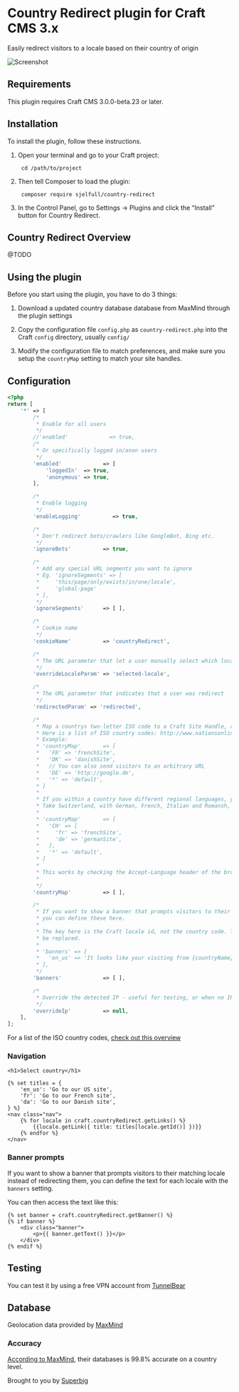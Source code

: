 # Country Redirect plugin for Craft CMS 3.x

Easily redirect visitors to a locale based on their country of origin

![Screenshot](resources/icon.png)

## Requirements

This plugin requires Craft CMS 3.0.0-beta.23 or later.

## Installation

To install the plugin, follow these instructions.

1. Open your terminal and go to your Craft project:

        cd /path/to/project

2. Then tell Composer to load the plugin:

        composer require sjelfull/country-redirect

3. In the Control Panel, go to Settings → Plugins and click the “Install” button for Country Redirect.

## Country Redirect Overview

@TODO

## Using the plugin

Before you start using the plugin, you have to do 3 things:

1. Download a updated country database database from MaxMind through the plugin settings

2. Copy the configuration file `config.php` as `country-redirect.php` into the Craft `config` directory, usually `config/`

3. Modify the configuration file to match preferences, and make sure you setup the `countryMap` setting to match your site handles.

## Configuration

```php
<?php
return [
    '*' => [
        /*
         * Enable for all users
         */
        //'enabled'             => true,
        /*
         * Or specifically logged in/anon users
         */
        'enabled'             => [
            'loggedIn'  => true,
            'anonymous' => true,
        ],

        /*
         * Enable logging
         */
        'enableLogging'          => true,

        /*
         * Don't redirect bots/crawlers like GoogleBot, Bing etc.
         */
        'ignoreBots'          => true,

        /*
         * Add any special URL segments you want to ignore
         * Eg. 'ignoreSegments' => [
         *     'this/page/only/exists/in/one/locale',
         *     'global-page'
         * ],
         */
        'ignoreSegments'      => [ ],

        /*
         * Cookie name
         */
        'cookieName'          => 'countryRedirect',

        /*
         * The URL parameter that let a user manually select which locale they want to see
         */
        'overrideLocaleParam' => 'selected-locale',

        /*
         * The URL parameter that indicates that a user was redirect
         */
        'redirectedParam' => 'redirected',

        /*
         * Map a countrys two-letter ISO code to a Craft Site Handle, and/or define a catch-all with a * asterix
         * Here is a list of ISO country codes: http://www.nationsonline.org/oneworld/country_code_list.htm
         * Example:
         * 'countryMap'       => [
         *   'FR' => 'frenchSite',
         *   'DK' => 'danishSite',
         *   // You can also send visitors to an arbitrary URL
         *   'DE' => 'http://google.de',
         *   '*' => 'default',
         * ]
         *
         * If you within a country have different regional languages, you can map the different languages to locales.
         * Take Switzerland, with German, French, Italian and Romansh, as an example:
         *
         * 'countryMap'       => [
         *   'CH' => [
         *     'fr' => 'frenchSite',
         *     'de' => 'germanSite',
         *   ],
         *   '*' => 'default',
         * ]
         *
         * This works by checking the Accept-Language header of the browser.
         *
         */
        'countryMap'          => [ ],

        /*
         * If you want to show a banner that prompts visitors to their matching locale instead of redirecting them,
         * you can define these here.
         *
         * The key here is the Craft locale id, not the country code. The variables {countryName} and {url} will
         * be replaced.
         *
         * 'banners' => [
         *   'en_us' => 'It looks like your visiting from {countryName}. Do you <a href="{url}">want to visited the international site?</a>'
         * ],
         */
        'banners'             => [ ],

        /*
         * Override the detected IP - useful for testing, or when no IP address can be detected
         */
        'overrideIp'          => null,
    ],
];
```

For a list of the ISO country codes, [check out this overview](http://www.nationsonline.org/oneworld/country_code_list.htm)

### Navigation

```twig
<h1>Select country</h1>

{% set titles = {
	'en_us': 'Go to our US site',
	'fr': 'Go to our French site',
	'da': 'Go to our Danish site',
} %}
<nav class="nav">
	{% for locale in craft.countryRedirect.getLinks() %}
		{{locale.getLink({ title: titles[locale.getId()] })}}
	{% endfor %}
</nav>
```

### Banner prompts

If you want to show a banner that prompts visitors to their matching locale instead of redirecting them, you can define
the text for each locale with the `banners` setting.

You can then access the text like this:

```twig
{% set banner = craft.countryRedirect.getBanner() %}
{% if banner %}
    <div class="banner">
        <p>{{ banner.getText() }}</p>
    </div>
{% endif %}
```

## Testing

You can test it by using a free VPN account from [TunnelBear](https://www.tunnelbear.com/)

## Database

Geolocation data provided by [MaxMind](http://www.maxmind.com)

### Accuracy

[According to MaxMind](http://dev.maxmind.com/faq/how-accurate-are-the-geoip-databases/), their databases is 99.8% accurate on a country level.

Brought to you by [Superbig](https://superbig.co)
